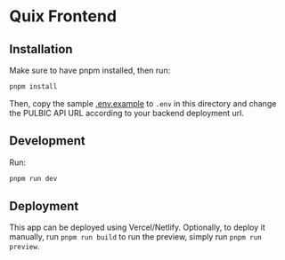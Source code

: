 # Quix Frontend

## Installation
Make sure to have pnpm installed, then run:
```sh
pnpm install
```

Then, copy the sample [.env.example](./.env.example) to `.env` in this directory and change the PULBIC API URL according to your backend deployment url.


## Development
Run:
```sh
pnpm run dev
```

## Deployment
This app can be deployed using Vercel/Netlify. Optionally, to deploy it manually, run `pnpm run build` to run the preview, simply run `pnpm run preview`.
